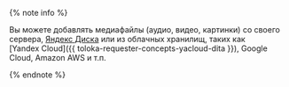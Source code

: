
{% note info %}

Вы можете добавлять медиафайлы (аудио, видео, картинки) со своего сервера, [Яндекс&#160;Диска](../../../reference/helper.proxy.md) или из облачных хранилищ, таких как [Yandex&#160;Cloud]({{ toloka-requester-concepts-yacloud-dita }}), Google Cloud, Amazon AWS и т.п.

{% endnote %}
